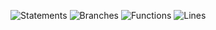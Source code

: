 ![Statements](https://img.shields.io/badge/statements-97.36%25-brightgreen.svg?style=flat)
![Branches](https://img.shields.io/badge/branches-76.92%25-red.svg?style=flat)
![Functions](https://img.shields.io/badge/functions-69.86%25-red.svg?style=flat)
![Lines](https://img.shields.io/badge/lines-97.36%25-brightgreen.svg?style=flat)

